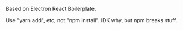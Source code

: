 Based on Electron React Boilerplate.

Use "yarn add", etc, not "npm install". IDK why, but npm breaks stuff.
